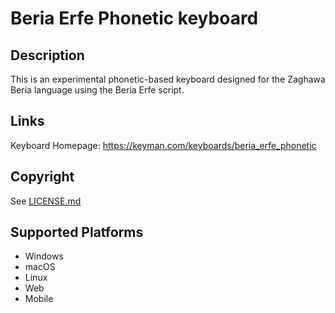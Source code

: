 Beria Erfe Phonetic keyboard
==============

Description
-----------
This is an experimental phonetic-based keyboard designed for the Zaghawa Beria language using the Beria Erfe script.

Links
-----
Keyboard Homepage: https://keyman.com/keyboards/beria_erfe_phonetic

Copyright
---------
See [LICENSE.md](LICENSE.md)

Supported Platforms
-------------------
 * Windows
 * macOS
 * Linux
 * Web
 * Mobile
